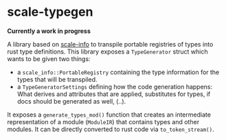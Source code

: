 # scale-typegen

**Currently a work in progress**

A library based on [scale-info](https://github.com/paritytech/scale-info) to transpile portable registries of types into rust type definitions.
This library exposes a `TypeGenerator` struct which wants to be given two things:

- a `scale_info::PortableRegistry` containing the type information for the types that will be transpiled.
- a `TypeGeneratorSettings` defining how the code generation happens: What derives and attributes that are applied, substitutes for types, if docs should be generated as well, (..).

It exposes a `generate_types_mod()` function that creates an intermediate representation of a module (`ModuleIR`) that contains types and other modules. It can be directly converted to rust code via `to_token_stream()`.
